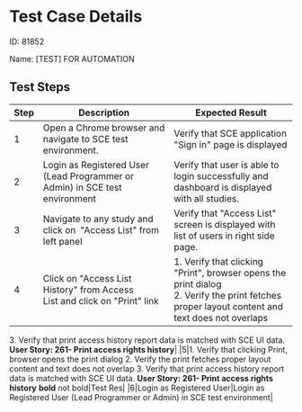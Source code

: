 
# Test Case Details
ID: 81852

Name: [TEST] FOR AUTOMATION
## Test Steps
|Step |Description | Expected Result|
|---------|----------------------|----------------| 
|1|Open a Chrome browser and navigate to SCE test environment.|Verify that SCE application "Sign in" page is displayed| 
|2|Login as Registered User (Lead Programmer or Admin) in SCE test environment|Verify that user is able to login successfully and dashboard is displayed with all studies.| 
|3|Navigate to any study and click on  "Access List" from left panel|Verify that "Access List" screen is displayed with list of users in right side page.
|4|Click on "Access List History" from Access List and click on "Print" link|1\. Verify that clicking "Print", browser opens the print dialog <br>2. Verify the print fetches proper layout content and text does not overlaps
3\. Verify that print access history report data is matched with SCE UI data.
**User Story: 261- Print access rights history**| 
|5|1\. Verify that clicking Print, browser opens the print dialog          2\. Verify the print fetches proper layout content and text does not overlap          3\. Verify that print access history report data is matched with SCE UI data.          **User Story: 261- Print access rights history** **bold** not bold|Test Res| 
|6|Login as Registered User|Login as Registered User (Lead Programmer or Admin) in SCE test environment|
